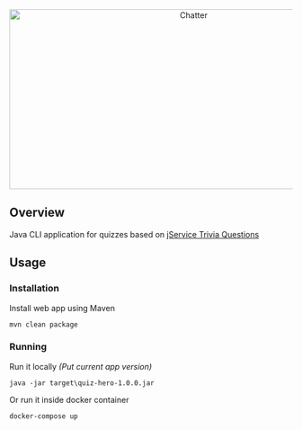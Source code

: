 <div align="center">
  <img align="center" src="https://socialify.git.ci/TimNekk/QuizHeroReborn/image?description=1&font=Inter&language=1&name=1&pattern=Plus&theme=Light" alt="Chatter" width="640" height="320" />
</div>

## Overview

Java CLI application for quizzes based on [jService Trivia Questions](http://jservice.io/)


## Usage

### Installation

Install web app using Maven

```
mvn clean package
```

### Running

Run it locally _(Put current app version)_

```
java -jar target\quiz-hero-1.0.0.jar
```

Or run it inside docker container

```
docker-compose up
```
